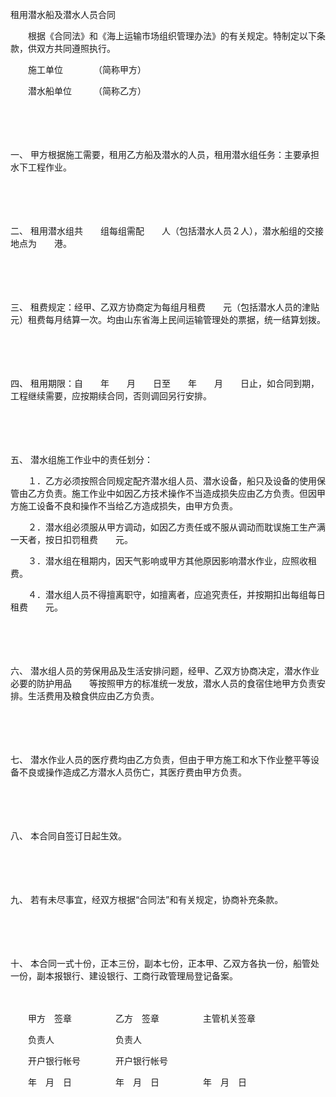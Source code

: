 



租用潜水船及潜水人员合同



 

　　根据《合同法》和《海上运输市场组织管理办法》的有关规定。特制定以下条款，供双方共同遵照执行。

　　施工单位　　　　（简称甲方）

　　潜水船单位　　　（简称乙方）

　　

　　

一、
甲方根据施工需要，租用乙方船及潜水的人员，租用潜水组任务：主要承担水下工程作业。

　　

　　

二、
租用潜水组共　　组每组需配　　人（包括潜水人员２人），潜水船组的交接地点为　　港。

　　

　　

三、
租费规定：经甲、乙双方协商定为每组月租费　　元（包括潜水人员的津贴　　元）租费每月结算一次。均由山东省海上民间运输管理处的票据，统一结算划拨。

　　

　　

四、
租用期限：自　　年　　月　　日至　　年　　月　　日止，如合同到期，工程继续需要，应按期续合同，否则调回另行安排。

　　

　　

五、
潜水组施工作业中的责任划分：

　　１．乙方必须按照合同规定配齐潜水组人员、潜水设备，船只及设备的使用保管由乙方负责。施工作业中如因乙方技术操作不当造成损失应由乙方负责。但因甲方施工设备不良和操作不当给乙方造成损失，由甲方负责。

　　２．潜水组必须服从甲方调动，如因乙方责任或不服从调动而耽误施工生产满一天者，按日扣罚租费　　元。

　　３．潜水组在租期内，因天气影响或甲方其他原因影响潜水作业，应照收租费。

　　４．潜水组人员不得擅离职守，如擅离者，应追究责任，并按期扣出每组每日租费　　元。

　　

　　

六、
潜水组人员的劳保用品及生活安排问题，经甲、乙双方协商决定，潜水作业必要的防护用品　　等按照甲方的标准统一发放，潜水人员的食宿住地甲方负责安排。生活费用及粮食供应由乙方负责。

　　

　　

七、
潜水作业人员的医疗费均由乙方负责，但由于甲方施工和水下作业整平等设备不良或操作造成乙方潜水人员伤亡，其医疗费由甲方负责。

　　

　　

八、
本合同自签订日起生效。

　　

　　

九、
若有未尽事宜，经双方根据“合同法”和有关规定，协商补充条款。

　　

　　

十、
本合同一式十份，正本三份，副本七份，正本甲、乙双方各执一份，船管处一份，副本报银行、建设银行、工商行政管理局登记备案。

　　

　　甲方　签章　　　　　乙方　签章　　　　　主管机关签章

　　负责人　　　　　　　负责人

　　开户银行帐号　　　　开户银行帐号

　　年　月　日　　　　　年　月　日　　　　　年　月　日